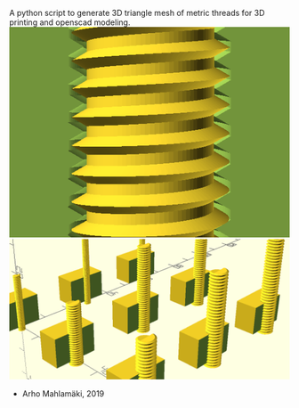 A python script to generate 3D triangle mesh of metric threads
for 3D printing and openscad modeling.
![picture 1](ex1.png)
![picture 2](ex2.png)
- Arho Mahlamäki, 2019

